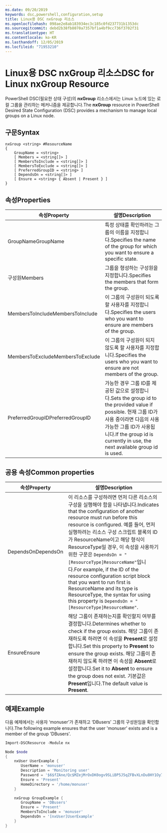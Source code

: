 ```yaml
---
ms.date: 09/20/2019
keywords: dsc,powershell,configuration,setup
title: Linux용 DSC nxGroup 리소스
ms.openlocfilehash: 098ae2e8ab183934ec3c185c0fd237731b1353dc
ms.sourcegitcommit: debd2b38fb8070a7357bf1a4bf9cc736f3702f31
ms.translationtype: HT
ms.contentlocale: ko-KR
ms.lasthandoff: 12/05/2019
ms.locfileid: "71953210"
---
```

# <a name="dsc-for-linux-nxgroup-resource"></a><span data-ttu-id="74e74-103">Linux용 DSC nxGroup 리소스</span><span class="sxs-lookup"><span data-stu-id="74e74-103">DSC for Linux nxGroup Resource</span></span>

<span data-ttu-id="74e74-104">PowerShell DSC(필요한 상태 구성)의 **nxGroup** 리소스에서는 Linux 노드에 있는 로컬 그룹을 관리하는 메커니즘을 제공합니다.</span><span class="sxs-lookup"><span data-stu-id="74e74-104">The **nxGroup** resource in PowerShell Desired State Configuration (DSC) provides a mechanism to manage local groups on a Linux node.</span></span>

## <a name="syntax"></a><span data-ttu-id="74e74-105">구문</span><span class="sxs-lookup"><span data-stu-id="74e74-105">Syntax</span></span>

```Syntax
nxGroup <string> #ResourceName
{
    GroupName = <string>
    [ Members = <string[]> ]
    [ MembersToInclude = <string[]> ]
    [ MembersToExclude = <string[]> ]
    [ PreferredGroupID = <string> ]
    [ DependsOn = <string[]> ]
    [ Ensure = <string> { Absent | Present } ]
}
```

## <a name="properties"></a><span data-ttu-id="74e74-106">속성</span><span class="sxs-lookup"><span data-stu-id="74e74-106">Properties</span></span>

|<span data-ttu-id="74e74-107">속성</span><span class="sxs-lookup"><span data-stu-id="74e74-107">Property</span></span> |<span data-ttu-id="74e74-108">설명</span><span class="sxs-lookup"><span data-stu-id="74e74-108">Description</span></span> |
|---|---|
|<span data-ttu-id="74e74-109">GroupName</span><span class="sxs-lookup"><span data-stu-id="74e74-109">GroupName</span></span> |<span data-ttu-id="74e74-110">특정 상태를 확인하려는 그룹의 이름을 지정합니다.</span><span class="sxs-lookup"><span data-stu-id="74e74-110">Specifies the name of the group for which you want to ensure a specific state.</span></span> |
|<span data-ttu-id="74e74-111">구성원</span><span class="sxs-lookup"><span data-stu-id="74e74-111">Members</span></span> |<span data-ttu-id="74e74-112">그룹을 형성하는 구성원을 지정합니다.</span><span class="sxs-lookup"><span data-stu-id="74e74-112">Specifies the members that form the group.</span></span> |
|<span data-ttu-id="74e74-113">MembersToInclude</span><span class="sxs-lookup"><span data-stu-id="74e74-113">MembersToInclude</span></span> |<span data-ttu-id="74e74-114">이 그룹의 구성원이 되도록 할 사용자를 지정합니다.</span><span class="sxs-lookup"><span data-stu-id="74e74-114">Specifies the users who you want to ensure are members of the group.</span></span> |
|<span data-ttu-id="74e74-115">MembersToExclude</span><span class="sxs-lookup"><span data-stu-id="74e74-115">MembersToExclude</span></span> |<span data-ttu-id="74e74-116">이 그룹의 구성원이 되지 않도록 할 사용자를 지정합니다.</span><span class="sxs-lookup"><span data-stu-id="74e74-116">Specifies the users who you want to ensure are not members of the group.</span></span> |
|<span data-ttu-id="74e74-117">PreferredGroupID</span><span class="sxs-lookup"><span data-stu-id="74e74-117">PreferredGroupID</span></span> |<span data-ttu-id="74e74-118">가능한 경우 그룹 ID를 제공된 값으로 설정합니다.</span><span class="sxs-lookup"><span data-stu-id="74e74-118">Sets the group id to the provided value if possible.</span></span> <span data-ttu-id="74e74-119">현재 그룹 ID가 사용 중이라면 다음의 사용 가능한 그룹 ID가 사용됩니다.</span><span class="sxs-lookup"><span data-stu-id="74e74-119">If the group id is currently in use, the next available group id is used.</span></span> |

## <a name="common-properties"></a><span data-ttu-id="74e74-120">공용 속성</span><span class="sxs-lookup"><span data-stu-id="74e74-120">Common properties</span></span>

|<span data-ttu-id="74e74-121">속성</span><span class="sxs-lookup"><span data-stu-id="74e74-121">Property</span></span> |<span data-ttu-id="74e74-122">설명</span><span class="sxs-lookup"><span data-stu-id="74e74-122">Description</span></span> |
|---|---|
|<span data-ttu-id="74e74-123">DependsOn</span><span class="sxs-lookup"><span data-stu-id="74e74-123">DependsOn</span></span> |<span data-ttu-id="74e74-124">이 리소스를 구성하려면 먼저 다른 리소스의 구성을 실행해야 함을 나타냅니다.</span><span class="sxs-lookup"><span data-stu-id="74e74-124">Indicates that the configuration of another resource must run before this resource is configured.</span></span> <span data-ttu-id="74e74-125">예를 들어, 먼저 실행하려는 리소스 구성 스크립트 블록의 ID가 ResourceName이고 해당 형식이 ResourceType일 경우, 이 속성을 사용하기 위한 구문은 `DependsOn = "[ResourceType]ResourceName"`입니다.</span><span class="sxs-lookup"><span data-stu-id="74e74-125">For example, if the ID of the resource configuration script block that you want to run first is ResourceName and its type is ResourceType, the syntax for using this property is `DependsOn = "[ResourceType]ResourceName"`.</span></span> |
|<span data-ttu-id="74e74-126">Ensure</span><span class="sxs-lookup"><span data-stu-id="74e74-126">Ensure</span></span> |<span data-ttu-id="74e74-127">해당 그룹이 존재하는지를 확인할지 여부를 결정합니다.</span><span class="sxs-lookup"><span data-stu-id="74e74-127">Determines whether to check if the group exists.</span></span> <span data-ttu-id="74e74-128">해당 그룹이 존재하도록 하려면 이 속성을 **Present**로 설정합니다.</span><span class="sxs-lookup"><span data-stu-id="74e74-128">Set this property to **Present** to ensure the group exists.</span></span> <span data-ttu-id="74e74-129">해당 그룹이 존재하지 않도록 하려면 이 속성을 **Absent**로 설정합니다.</span><span class="sxs-lookup"><span data-stu-id="74e74-129">Set it to **Absent** to ensure the group does not exist.</span></span> <span data-ttu-id="74e74-130">기본값은 **Present**입니다.</span><span class="sxs-lookup"><span data-stu-id="74e74-130">The default value is **Present**.</span></span> |

## <a name="example"></a><span data-ttu-id="74e74-131">예제</span><span class="sxs-lookup"><span data-stu-id="74e74-131">Example</span></span>

<span data-ttu-id="74e74-132">다음 예제에서는 사용자 ‘monuser’가 존재하고 ‘DBusers’ 그룹의 구성원임을 확인합니다.</span><span class="sxs-lookup"><span data-stu-id="74e74-132">The following example ensures that the user 'monuser' exists and is a member of the group 'DBusers'.</span></span>

```powershell
Import-DSCResource -Module nx

Node $node
{
    nxUser UserExample {
       UserName = 'monuser'
       Description = 'Monitoring user'
       Password = '$6$fZAne/Qc$MZejMrOxDK0ogv9SLiBP5J5qZFBvXLnDu8HY1Oy7ycX.Y3C7mGPUfeQy3A82ev3zIabhDQnj2ayeuGn02CqE/0'
       Ensure = 'Present'
       HomeDirectory = '/home/monuser'
    }

    nxGroup GroupExample {
       GroupName = 'DBusers'
       Ensure = 'Present'
       MembersToInclude = 'monuser'
       DependsOn = '[nxUser]UserExample'
    }
}
```